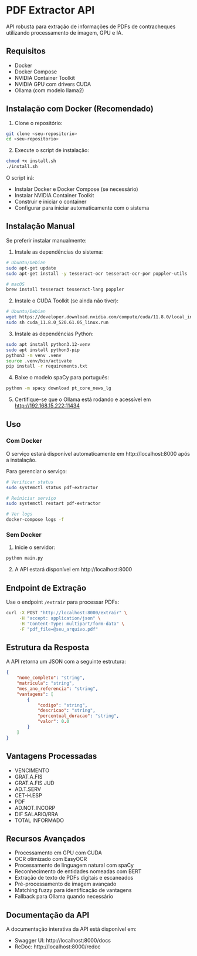 # PDF Extractor API

API robusta para extração de informações de PDFs de contracheques utilizando processamento de imagem, GPU e IA.

## Requisitos

- Docker
- Docker Compose
- NVIDIA Container Toolkit
- NVIDIA GPU com drivers CUDA
- Ollama (com modelo llama2)

## Instalação com Docker (Recomendado)

1. Clone o repositório:
```bash
git clone <seu-repositorio>
cd <seu-repositorio>
```

2. Execute o script de instalação:
```bash
chmod +x install.sh
./install.sh
```

O script irá:
- Instalar Docker e Docker Compose (se necessário)
- Instalar NVIDIA Container Toolkit
- Construir e iniciar o container
- Configurar para iniciar automaticamente com o sistema

## Instalação Manual

Se preferir instalar manualmente:

1. Instale as dependências do sistema:

```bash
# Ubuntu/Debian
sudo apt-get update
sudo apt-get install -y tesseract-ocr tesseract-ocr-por poppler-utils

# macOS
brew install tesseract tesseract-lang poppler
```

2. Instale o CUDA Toolkit (se ainda não tiver):
```bash
# Ubuntu/Debian
wget https://developer.download.nvidia.com/compute/cuda/11.8.0/local_installers/cuda_11.8.0_520.61.05_linux.run
sudo sh cuda_11.8.0_520.61.05_linux.run
```

3. Instale as dependências Python:
```bash
sudo apt install python3.12-venv
sudo apt install python3-pip
python3 -m venv .venv
source .venv/bin/activate
pip install -r requirements.txt
```

4. Baixe o modelo spaCy para português:
```bash
python -m spacy download pt_core_news_lg
```

5. Certifique-se que o Ollama está rodando e acessível em http://192.168.15.222:11434

## Uso

### Com Docker

O serviço estará disponível automaticamente em http://localhost:8000 após a instalação.

Para gerenciar o serviço:
```bash
# Verificar status
sudo systemctl status pdf-extractor

# Reiniciar serviço
sudo systemctl restart pdf-extractor

# Ver logs
docker-compose logs -f
```

### Sem Docker

1. Inicie o servidor:
```bash
python main.py
```

2. A API estará disponível em http://localhost:8000

## Endpoint de Extração

Use o endpoint `/extrair` para processar PDFs:
```bash
curl -X POST "http://localhost:8000/extrair" \
     -H "accept: application/json" \
     -H "Content-Type: multipart/form-data" \
     -F "pdf_file=@seu_arquivo.pdf"
```

## Estrutura da Resposta

A API retorna um JSON com a seguinte estrutura:

```json
{
    "nome_completo": "string",
    "matricula": "string",
    "mes_ano_referencia": "string",
    "vantagens": [
        {
            "codigo": "string",
            "descricao": "string",
            "percentual_duracao": "string",
            "valor": 0.0
        }
    ]
}
```

## Vantagens Processadas

- VENCIMENTO
- GRAT.A.FIS
- GRAT.A.FIS JUD
- AD.T.SERV
- CET-H.ESP
- PDF
- AD.NOT.INCORP
- DIF SALARIO/RRA
- TOTAL INFORMADO

## Recursos Avançados

- Processamento em GPU com CUDA
- OCR otimizado com EasyOCR
- Processamento de linguagem natural com spaCy
- Reconhecimento de entidades nomeadas com BERT
- Extração de texto de PDFs digitais e escaneados
- Pré-processamento de imagem avançado
- Matching fuzzy para identificação de vantagens
- Fallback para Ollama quando necessário

## Documentação da API

A documentação interativa da API está disponível em:
- Swagger UI: http://localhost:8000/docs
- ReDoc: http://localhost:8000/redoc 